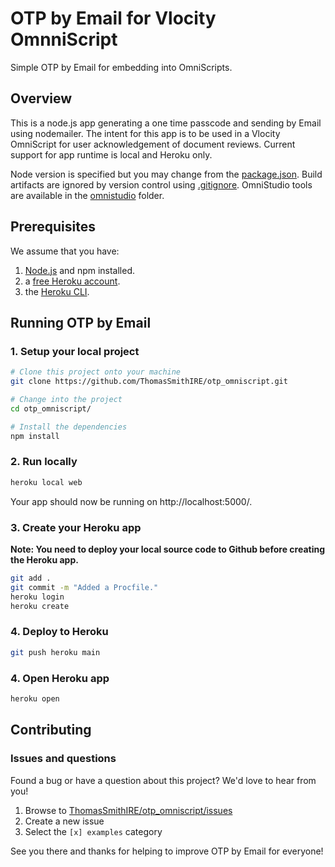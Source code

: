 # OTP by Email for Vlocity OmnniScript
Simple OTP by Email for embedding into OmniScripts.

## Overview
This is a node.js app generating a one time passcode and sending by Email using nodemailer. The intent for this app is to be used in a Vlocity OmniScript for user acknowledgement of document reviews. Current support for app runtime is local and Heroku only.

Node version is specified but you may change from the [package.json][1]. Build artifacts are ignored by version control using [.gitignore][2]. OmniStudio tools are available in the [omnistudio][3] folder.

## Prerequisites
We assume that you have:

1. [Node.js][4] and npm installed.
1. a [free Heroku account][5].
1. the [Heroku CLI][6].

## Running OTP by Email

### 1. Setup your local project

```zsh
# Clone this project onto your machine
git clone https://github.com/ThomasSmithIRE/otp_omniscript.git

# Change into the project
cd otp_omniscript/

# Install the dependencies
npm install
```

### 2. Run locally
```zsh
heroku local web
```
Your app should now be running on http://localhost:5000/.

### 3. Create your Heroku app
**Note: You need to deploy your local source code to Github before creating the Heroku app.**
```zsh
git add .
git commit -m "Added a Procfile."
heroku login
heroku create
```

### 4. Deploy to Heroku
```zsh
git push heroku main
```

### 4. Open Heroku app
```zsh
heroku open
```

## Contributing

### Issues and questions
Found a bug or have a question about this project? We'd love to hear from you!

1. Browse to [ThomasSmithIRE/otp_omniscript/issues][7]
1. Create a new issue
1. Select the `[x] examples` category

See you there and thanks for helping to improve OTP by Email for everyone!

[1]: https://github.com/ThomasSmithIRE/otp_omniscript/blob/main/package.json
[2]: https://github.com/ThomasSmithIRE/otp_omniscript/blob/main/.gitignore
[3]: https://github.com/ThomasSmithIRE/otp_omniscript/tree/main/omnistudio
[4]: https://nodejs.org/en/
[5]: https://signup.heroku.com/dc
[6]: https://devcenter.heroku.com/articles/heroku-cli
[7]: https://github.com/ThomasSmithIRE/otp_omniscript/issues/new
